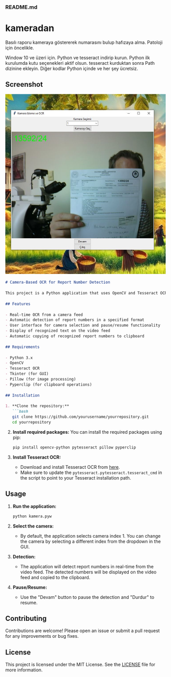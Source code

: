 


### README.md

# kameradan
Basılı raporu kameraya göstererek numarasını bulup hafızaya alma. Patoloji için öncelikle.

Window 10 ve üzeri için. Python ve tesseract indirip kurun. 
Python ilk kurulumda kutu seçenekleri aktif olsun. tesseract kurduktan sonra Path dizinine ekleyin.
Diğer kodlar Python içinde ve her şey ücretsiz.

## Screenshot

![Camera OCR Screenshot](https://github.com/metinciris/kameradan/blob/main/okuma.jpeg)

```markdown
# Camera-Based OCR for Report Number Detection

This project is a Python application that uses OpenCV and Tesseract OCR to detect and recognize report numbers from camera feeds in real-time. The application is designed to recognize numbers in the format `XXXXX/24`, where `XXXXX` is a 5-digit number between 10000 and 99999, and `/24` indicates the year.

## Features

- Real-time OCR from a camera feed
- Automatic detection of report numbers in a specified format
- User interface for camera selection and pause/resume functionality
- Display of recognized text on the video feed
- Automatic copying of recognized report numbers to clipboard

## Requirements

- Python 3.x
- OpenCV
- Tesseract OCR
- Tkinter (for GUI)
- Pillow (for image processing)
- Pyperclip (for clipboard operations)

## Installation

1. **Clone the repository:**
   ```bash
   git clone https://github.com/yourusername/yourrepository.git
   cd yourrepository
   ```

2. **Install required packages:**
   You can install the required packages using pip:
   ```bash
   pip install opencv-python pytesseract pillow pyperclip
   ```

3. **Install Tesseract OCR:**
   - Download and install Tesseract OCR from [here](https://github.com/tesseract-ocr/tesseract).
   - Make sure to update the `pytesseract.pytesseract.tesseract_cmd` in the script to point to your Tesseract installation path.

## Usage

1. **Run the application:**
   ```bash
   python kamera.pyw
   ```

2. **Select the camera:**
   - By default, the application selects camera index 1. You can change the camera by selecting a different index from the dropdown in the GUI.

3. **Detection:**
   - The application will detect report numbers in real-time from the video feed. The detected numbers will be displayed on the video feed and copied to the clipboard.

4. **Pause/Resume:**
   - Use the "Devam" button to pause the detection and "Durdur" to resume.

## Contributing

Contributions are welcome! Please open an issue or submit a pull request for any improvements or bug fixes.

## License

This project is licensed under the MIT License. See the [LICENSE](LICENSE) file for more information.
```

